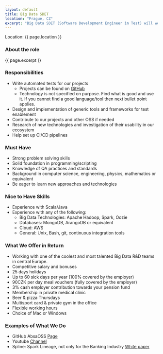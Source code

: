 ```yaml
---
layout: default
title: Big Data SDET
location: "Prague, CZ"
excerpt: "Big Data SDET (Software Development Engineer in Test) will work alongside of experienced and junior Big Data engineers on development of mission critical projects and applications using the most modern Big Data technology stack."
---
```

Location: {{ page.location }}

### About the role
{{ page.excerpt }}

### Responsibilities
- Write automated tests for our projects
    - Projects can be found on [GitHub](https://github.com/AbsaOSS)
    - Technology is not specified on purpose. Find what is good and use it. If you cannot find
    a good language/tool then next bullet point applies.
- Design and implementation of generic tools and frameworks for test enablement
- Contribute to our projects and other OSS if needed
- Research of new technologies and investigation of their usability in our ecosystem
- Help set up CI/CD pipelines

### Must Have
- Strong problem solving skills
- Solid foundation in programming/scripting
- Knowledge of QA practices and standards
- Background in computer science, engineering, physics, mathematics or equivalent
- Be eager to learn new approaches and technologies

### Nice to Have Skills
- Experience with Scala/Java
- Experience with any of the following:
    - Big Data Technologies: Apache Hadoop, Spark, Oozie
    - Databases: MongoDB, ArangoDB or equivalent
    - Cloud: AWS
    - General: Unix, Bash, git, continuous integration tools

### What We Offer in Return
- Working with one of the coolest and most talented Big Data R&D teams in central Europe.
- Competitive salary and bonuses
- 25 days holidays
- Up to 60 sick days per year (100% covered by the employer)
- 90CZK per day meal vouchers (fully covered by the employer)
- 3% cash employer contribution towards your pension fund
- Membership in private medical clinic
- Beer & pizza Thursdays
- Multisport card & private gym in the office
- Flexible working hours
- Choice of Mac or Windows

### Examples of What We Do
- GitHub AbsaOSS [Page](https://github.com/AbsaOSS)
- Youtube [Channel](https://www.youtube.com/playlist?list=PLZJVQ5ij3YxhecGorryvPFUoUHEBsT1gK)
- Spline: Spark Lineage, not only for the Banking Industry [White paper](https://github.com/AbsaOSS/spline/releases/download/release%2F0.2.7/Spline_paper_IEEE_2018.pdf)
